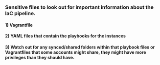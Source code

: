 ### Sensitive files to look out for important information about the IaC pipeline.

#### 1) Vagrantfile

#### 2) YAML files that contain the playbooks for the instances

#### 3) Watch out for any synced/shared folders within that playbook files or Vagrantfiles that some accounts might share, they might have more privileges than they should have.
